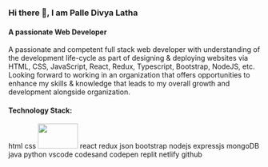 
### Hi there 👋, I am Palle Divya Latha 

#### A passionate Web Developer
A passionate and competent full stack web developer with understanding of the development life-cycle as part of designing & deploying websites via HTML, CSS, JavaScript, React, Redux, Typescript, Bootstrap, NodeJS, etc. Looking forward to working in an organization that offers opportunities to enhance my skills & knowledge that leads to my overall growth and development alongside organization.


#### Technology Stack:

html css <img src="https://github.com/palle-divya-latha/palle-divya-latha/assets/125431563/b1db6ac5-69cc-4e9a-836c-3b0dbaea46105" width="80" height="50" />
 react redux json bootstrap nodejs expressjs mongoDB java python vscode codesand codepen replit netlify github



